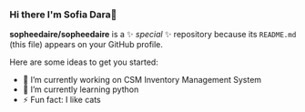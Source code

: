 ### Hi there I'm Sofia Dara👋


**sopheedaire/sopheedaire** is a ✨ _special_ ✨ repository because its `README.md` (this file) appears on your GitHub profile.

Here are some ideas to get you started:

- 🔭 I’m currently working on CSM Inventory Management System
- 🌱 I’m currently learning python
- ⚡ Fun fact: I like cats


